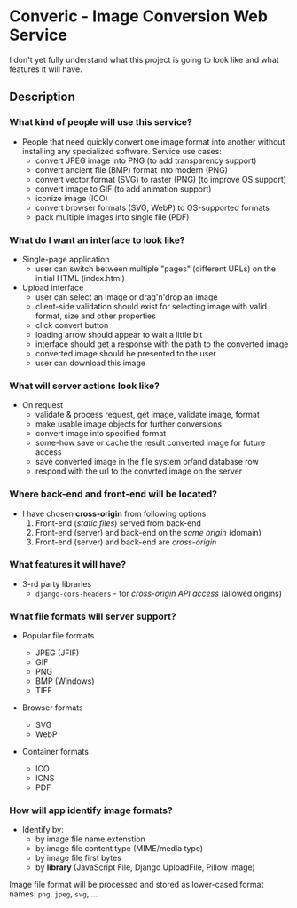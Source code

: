 # Converic - Image Conversion Web Service

I don't yet fully understand what this project is going to look like
and what features it will have.

## Description


### What kind of people will use this service?

- People that need quickly convert one image format into another
  without installing any specialized software. Service use cases:
  * convert JPEG image into PNG (to add transparency support)
  * convert ancient file (BMP) format into modern (PNG)
  * convert vector format (SVG) to raster (PNG) (to improve OS support)
  * convert image to GIF (to add animation support)
  * iconize image (ICO)
  * convert browser formats (SVG, WebP) to OS-supported formats
  * pack multiple images into single file (PDF)


### What do I want an **interface** to look like?

- Single-page application
  * user can switch between multiple "pages" (different URLs) on the initial HTML (index.html)
- Upload interface
  * user can select an image or drag'n'drop an image
  * client-side validation should exist for selecting image with 
    valid format, size and other properties
  * click convert button
  * loading arrow should appear to wait a little bit
  * interface should get a response with the path to the converted image
  * converted image should be presented to the user
  * user can download this image

### What will **server actions** look like?

- On request
  * validate & process request, get image, validate image, format
  * make usable image objects for further conversions
  * convert image into specified format
  * some-how save or cache the result converted image for future access
  * save converted image in the file system or/and database row
  * respond with the url to the convrted image on the server

### Where **back-end and front-end** will be located?

- I have chosen **cross-origin** from following options:
  1. Front-end (*static files*) served from back-end
  2. Front-end (server) and back-end on the *same origin* (domain)
  3. Front-end (server) and back-end are *cross-origin* 

### What **features** it will have?

- 3-rd party libraries
  * `django-cors-headers` - for *cross-origin API access* (allowed origins)

### What **file formats** will server support?

- Popular file formats
  * JPEG (JFIF)
  * GIF
  * PNG
  * BMP (Windows)
  * TIFF

- Browser formats
  * SVG
  * WebP

- Container formats
  * ICO
  * ICNS
  * PDF


### How will app identify image formats?

- Identify by:
  * by image file name extenstion
  * by image file content type (MIME/media type)
  * by image file first bytes
  * by **library** (JavaScript File, Django UploadFile, Pillow image)

Image file format will be processed and stored as lower-cased format names:
`png`, `jpeg`, `svg`, ...